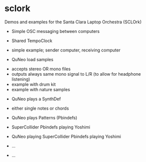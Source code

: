 # sclork
Demos and examples for the Santa Clara Laptop Orchestra (SCLOrk)

* Simple OSC messaging between computers

* Shared TempoClock
- simple example; sender computer, receiving computer

* QuNeo load samples
- accepts stereo OR mono files
- outputs always same mono signal to L/R (to allow for headphone listening)
- example with drum kit
- example with nature samples

* QuNeo plays a SynthDef
- either single notes or chords

* QuNeo plays Patterns (Pbindefs)

* SuperCollider Pbindefs playing Yoshimi

* QuNeo playing SuperCollider Pbindefs playing Yoshimi

* ...

* ...

